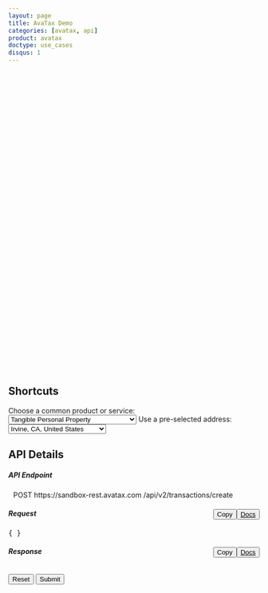 ```yaml
---
layout: page
title: AvaTax Demo
categories: [avatax, api]
product: avatax
doctype: use_cases
disqus: 1
---
```


<script type='text/javascript'>
    var map;
    function GetMap() {
        map = new Microsoft.Maps.Map('#myMap', {});
        var layer = new Microsoft.Maps.Layer("MyPushpinLayer1");
        layer.add(new Microsoft.Maps.Pushpin(new Microsoft.Maps.Location(47.59789, -122.33104)));
        map.layers.insert(layer);
    }

    //Find address? Or use map.Find()?
</script>
<script type='text/javascript' src='https://www.bing.com/api/maps/mapcontrol?callback=GetMap&key=Ahgp_E6MHtyMYBJPCllMKTwJk7Indytl8hVm-Boe6mbyWbcyZvVBUePMDP5OLeiH' async defer></script>

 <div id="myMap" style="position:relative;width:800px;height:600px;"></div>


## Shortcuts

<div>
    Choose a common product or service:
    <select id="dropdown-products" onChange="fillWithSampleData();">
        <option value="P0000000" description="Tangible Personal Property">Tangible Personal Property</option>
        <option value="PF160024" description="All Sushi">All Sushi</option>
        <option value="FR010000" description="Shipping">Shipping</option>
        <option value="DM040200" description="Music - streaming / electronic download">Music - streaming / electronic download</option>
        <option value="PC040400" description="Sports and Recreational Equipment">Sports and Recreational Equipment</option>
    </select>
    Use a pre-selected address:
    <select id="dropdown-addresses" onChange="fillWithSampleData();">
        <option value="2000 Main Street,Irvine,CA,US,92614" lat="33.6846603698176" long=
        "-117.850629887389">Irvine, CA, United States</option> <!-- OnChange, call GetMap() with this Location object new Microsoft.Maps.Location(33.6846603698176, -117.850629887389) -->
        <option value="255 S. King Street,Seattle,WA,US,98104" lat="47.59789" long="-47.59789">Seattle, WA, United States</option> <!-- OnChange, call GetMap() with this new Microsoft.Maps.Location(47.59789, 47.59789) -->
        <option value="360 AMS Court,Green Bay,WI,US,54313">Green Bay, WI, United States</option>
        <option value="512 S Mangum Street,Durham,NC,US,27701">Durham, NC, United States</option>
        <option value="Weslayan Tower 24 Greenway Plaza,Houston,TX,US,77046">Houston, TX, United States</option>
        <option value="4304 Live Oak Lane,Rocklin,CA,US,95765">Rocklin, CA, United States</option>
        <option value="6465 Greenwood Plaza Blvd,Greenwood Village,CO,US,80111">Denver, CO, United States</option>
        <!-- international addresses -->
        <option value="3rd Floor Trafalgar Place,Brighton,Brighton and Hove,UK,BN1 4FU">Brighton, United Kingdom</option>
        <option value="Bahiratwadi Shivajinagar,Pune,Maharashtra,India,411 016"> Pune, India</option>
        <option value="Rua Henri Dunant 137,São Paulo,SP,Brazil,04709-110">São Paulo, São Paulo, Brazil</option>
        <option value="O.L.Vrouwstraat 6,Grimbergen,Belgium Grimbergen,BE,B-1850">Brussels, Belgium</option>
    </select>
</div>

## API Details

<div class="api-console-output">
<h5 class="console-output-header">API Endpoint</h5>
    <div class="row" style="margin: 10px;">
        <div class="code-snippet-plaintext" style="display: inline;" id="console-method">POST</div>
        <div class="code-snippet-plaintext" style="display: inline;" id="console-server">https://sandbox-rest.avatax.com</div>
        <div class="code-snippet-plaintext" style="display: inline;" id="console-path">/api/v2/transactions/create</div>
    </div>
    <div class="row" style="margin-bottom: 8px;">
        <div class="col-md-6 console-req-container">
            <h5 class="console-output-header col-md-12">Request
                <div style="float:right;">
                    <button class="btn btn-secondary" type="submit" onClick="copyToClipboard('#console-input');" style="color:#000000;">
                        <i class="glyphicon glyphicon-copy"></i>Copy
                    </button>
                    <button class="btn btn-secondary" style="float:right;color:#000000;">
                        <a href="https://developer.avalara.com/api-reference/avatax/rest/v2/models/CreateTransactionModel/" style="color:#000000;" target="_blank">
                            <i class="glyphicon glyphicon-list-alt"></i> 
                            Docs
                        </a>
                    </button>
                </div>
            </h5>
            <div class="code-snippet reqScroll">
                <pre id="console-input">{ }</pre>
            </div>
        </div>
        <div class="col-md-6 console-res-container" >
            <h5 class="console-output-header col-md-12">Response
                <div style="float:right;">
                    <button class="btn btn-secondary" type="submit" onClick="copyToClipboard('#console-output');" style="color:#000000;">
                        <i class="glyphicon glyphicon-copy"></i>Copy
                    </button>
                    <button class="btn btn-secondary" style="float:right;color:#000000;">
                        <a href="https://developer.avalara.com/api-reference/avatax/rest/v2/models/TransactionModel/" style="color:#000000;" target="_blank">
                            <i class="glyphicon glyphicon-list-alt"></i> 
                            Docs
                        </a>
                    </button>
                </div>
            </h5>
            <div class="code-snippet respScroll">
                <div class="loading-pulse" style="display: none;"></div>
                <pre id="console-output"></pre>
            </div>
         </div>
     </div>
     <div>
         <button class="btn btn-secondary" style="color: #000000;" type="button" onClick="$('#console-input').empty().val('{ }');">Reset</button>
         <button class="btn btn-primary" type="button" onClick="ApiRequest();">Submit</button>
     </div>
</div>